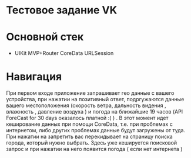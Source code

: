 # Тестовое задание VK 
# Основной стек 
- UIKit MVP+Router CoreData URLSession
# Навигация 
При первом входе приложение запрашивает гео данные с вашего устройства, при нажатии на позитивный ответ, подргужаются данные вашего местоположения (скорость ветра, дальность видения , влажность , давление воздуха ) и погода на ближайшие 19 часов (API ForeCast for 30 days оказалось платной :( ) . В этот момент идет кеширование данных при помощи CoreData, т.е. при проблемах с интернетом, либо других проблемах данные будут загружены от туда.  При нажатии на запретить вас перекидывает на страницу поиска города, который нужно выбрать. Здесь уже кешируется поисковой запрос и при нажатии на него появится погода ( если нет интернета )

 
